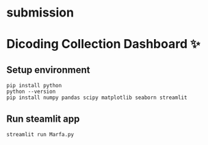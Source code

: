 # submission
# Dicoding Collection Dashboard ✨

## Setup environment
```
pip install python
python --version
pip install numpy pandas scipy matplotlib seaborn streamlit
```

## Run steamlit app
```
streamlit run Marfa.py
```

